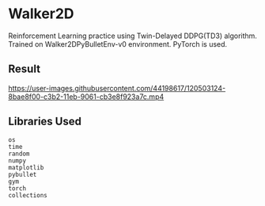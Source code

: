 # Walker2D
Reinforcement Learning practice using Twin-Delayed DDPG(TD3) algorithm. Trained on Walker2DPyBulletEnv-v0 environment. PyTorch is used.

## Result

https://user-images.githubusercontent.com/44198617/120503124-8bae8f00-c3b2-11eb-9061-cb3e8f923a7c.mp4

## Libraries Used

```
os
time
random
numpy
matplotlib
pybullet
gym
torch
collections
```


